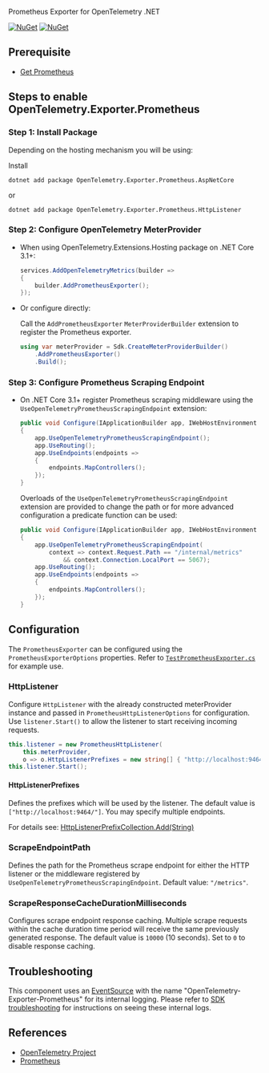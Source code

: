  Prometheus Exporter for OpenTelemetry .NET

[![NuGet](https://img.shields.io/nuget/v/OpenTelemetry.Exporter.Prometheus.svg)](https://www.nuget.org/packages/OpenTelemetry.Exporter.Prometheus)
[![NuGet](https://img.shields.io/nuget/dt/OpenTelemetry.Exporter.Prometheus.svg)](https://www.nuget.org/packages/OpenTelemetry.Exporter.Prometheus)

## Prerequisite

* [Get Prometheus](https://prometheus.io/docs/introduction/first_steps/)

## Steps to enable OpenTelemetry.Exporter.Prometheus

### Step 1: Install Package

Depending on the hosting mechanism you will be using:

Install

```shell
dotnet add package OpenTelemetry.Exporter.Prometheus.AspNetCore
```

or

```shell
dotnet add package OpenTelemetry.Exporter.Prometheus.HttpListener
```

### Step 2: Configure OpenTelemetry MeterProvider

* When using OpenTelemetry.Extensions.Hosting package on .NET Core 3.1+:

    ```csharp
    services.AddOpenTelemetryMetrics(builder =>
    {
        builder.AddPrometheusExporter();
    });
    ```

* Or configure directly:

    Call the `AddPrometheusExporter` `MeterProviderBuilder` extension to
    register the Prometheus exporter.

    ```csharp
    using var meterProvider = Sdk.CreateMeterProviderBuilder()
        .AddPrometheusExporter()
        .Build();
    ```

### Step 3: Configure Prometheus Scraping Endpoint

* On .NET Core 3.1+ register Prometheus scraping middleware using the
  `UseOpenTelemetryPrometheusScrapingEndpoint` extension:

    ```csharp
    public void Configure(IApplicationBuilder app, IWebHostEnvironment env)
    {
        app.UseOpenTelemetryPrometheusScrapingEndpoint();
        app.UseRouting();
        app.UseEndpoints(endpoints =>
        {
            endpoints.MapControllers();
        });
    }
    ```

    Overloads of the `UseOpenTelemetryPrometheusScrapingEndpoint` extension are
    provided to change the path or for more advanced configuration a predicate
    function can be used:

    ```csharp
    public void Configure(IApplicationBuilder app, IWebHostEnvironment env)
    {
        app.UseOpenTelemetryPrometheusScrapingEndpoint(
            context => context.Request.Path == "/internal/metrics"
                && context.Connection.LocalPort == 5067);
        app.UseRouting();
        app.UseEndpoints(endpoints =>
        {
            endpoints.MapControllers();
        });
    }
    ```

## Configuration

The `PrometheusExporter` can be configured using the `PrometheusExporterOptions`
properties. Refer to
[`TestPrometheusExporter.cs`](../../examples/Console/TestPrometheusExporter.cs)
for example use.

### HttpListener

Configure `HttpListener` with the already constructed meterProvider instance and
passed in `PrometheusHttpListenerOptions` for configuration.
Use `listener.Start()` to allow the listener to start receiving incoming requests.

```csharp
this.listener = new PrometheusHttpListener(
    this.meterProvider,
    o => o.HttpListenerPrefixes = new string[] { "http://localhost:9464/metrics" });
this.listener.Start();
```

#### HttpListenerPrefixes

Defines the prefixes which will be used by the listener. The default value is `["http://localhost:9464/"]`.
You may specify multiple endpoints.

For details see:
[HttpListenerPrefixCollection.Add(String)](https://docs.microsoft.com/dotnet/api/system.net.httplistenerprefixcollection.add)

### ScrapeEndpointPath

Defines the path for the Prometheus scrape endpoint for
either the HTTP listener or the middleware registered by
`UseOpenTelemetryPrometheusScrapingEndpoint`. Default value: `"/metrics"`.

### ScrapeResponseCacheDurationMilliseconds

Configures scrape endpoint response caching. Multiple scrape requests within the
cache duration time period will receive the same previously generated response.
The default value is `10000` (10 seconds). Set to `0` to disable response
caching.

## Troubleshooting

This component uses an
[EventSource](https://docs.microsoft.com/dotnet/api/system.diagnostics.tracing.eventsource)
with the name "OpenTelemetry-Exporter-Prometheus" for its internal logging.
Please refer to [SDK
troubleshooting](../OpenTelemetry/README.md#troubleshooting) for instructions on
seeing these internal logs.

## References

* [OpenTelemetry Project](https://opentelemetry.io/)
* [Prometheus](https://prometheus.io)
